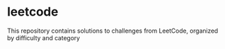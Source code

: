 # leetcode
This repository contains solutions to challenges from LeetCode, organized by difficulty and category
